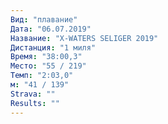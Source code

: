 ```yaml
---
Вид: "плавание"
Дата: "06.07.2019"
Название: "X-WATERS SELIGER 2019"
Дистанция: "1 миля"
Время: "38:00,3"
Место: "55 / 219"
Темп: "2:03,0"
м: "41 / 139"
Strava: ""
Results: ""
---
```



